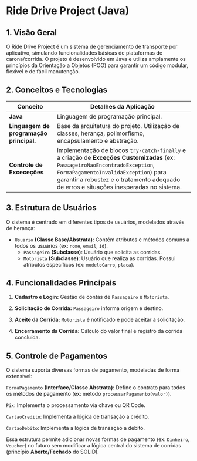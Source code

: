 # Ride Drive Project (Java)
## 1. Visão Geral
O Ride Drive Project é um sistema de gerenciamento de transporte por aplicativo, simulando funcionalidades básicas de plataformas de carona/corrida. O projeto é desenvolvido em Java e utiliza amplamente os princípios da Orientação a Objetos (POO) para garantir um código modular, flexível e de fácil manutenção.
## 2. Conceitos e Tecnologias

| Conceito | Detalhes da Aplicação |
|-------|-----------------|
| **Java** | Linguagem de programação principal. |
| **Linguagem de programação principal.** | Base da arquitetura do projeto. Utilização de classes, herança, polimorfismo, encapsulamento e abstração. |
| **Controle de Exceceções** | Implementação de blocos `try-catch-finally` e a criação de **Exceções Customizadas** (ex: `PassageiroNaoEncontradoException`, `FormaPagamentoInvalidaException`) para garantir a robustez e o tratamento adequado de erros e situações inesperadas no sistema. |

## 3. Estrutura de Usuários

O sistema é centrado em diferentes tipos de usuários, modelados através de herança:
- `Usuario` **(Classe Base/Abstrata)**: Contém atributos e métodos comuns a todos os usuários (ex: `nome`, `email`, `id`).
  - `Passageiro` **(Subclasse)**: Usuário que solicita as corridas.
  - `Motorista` **(Subclasse)**: Usuário que realiza as corridas. Possui atributos específicos (ex: `modeloCarro`, `placa`).
 
## 4. Funcionalidades Principais
1. **Cadastro e Login:** Gestão de contas de `Passageiro` e `Motorista`.

2. **Solicitação de Corrida:** `Passageiro` informa origem e destino.

3. **Aceite da Corrida:** `Motorista` é notificado e pode aceitar a solicitação.

4. **Encerramento da Corrida:** Cálculo do valor final e registro da corrida concluída.

## 5. Controle de Pagamentos
O sistema suporta diversas formas de pagamento, modeladas de forma extensível:

`FormaPagamento` **(Interface/Classe Abstrata)**: Define o contrato para todos os métodos de pagamento (ex: método `processarPagamento(valor)`).

`Pix`: Implementa o processamento via chave ou QR Code.

`CartaoCredito`: Implementa a lógica de transação a crédito.

`CartaoDebito`: Implementa a lógica de transação a débito.

Essa estrutura permite adicionar novas formas de pagamento (ex: `Dinheiro`, `Voucher`) no futuro sem modificar a lógica central do sistema de corridas (princípio **Aberto/Fechado** do SOLID).
